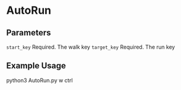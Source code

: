 # AutoRun

## Parameters

`start_key` Required. The walk key
`target_key` Required. The run key

## Example Usage

python3 AutoRun.py w ctrl
